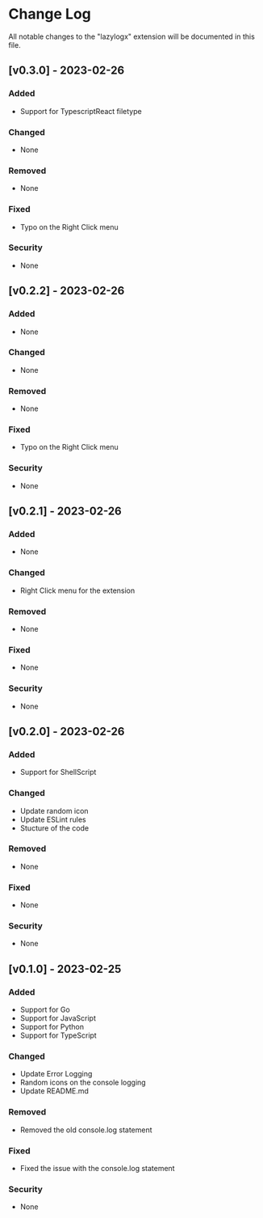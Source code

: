 # Change Log

All notable changes to the "lazylogx" extension will be documented in this file.

## [v0.3.0] - 2023-02-26

### Added

- Support for TypescriptReact filetype

### Changed

- None

### Removed

- None

### Fixed

- Typo on the Right Click menu

### Security

- None

## [v0.2.2] - 2023-02-26

### Added

- None

### Changed

- None

### Removed

- None

### Fixed

- Typo on the Right Click menu

### Security

- None

## [v0.2.1] - 2023-02-26

### Added

- None

### Changed

- Right Click menu for the extension

### Removed

- None

### Fixed

- None

### Security

- None

## [v0.2.0] - 2023-02-26

### Added

- Support for ShellScript

### Changed

- Update random icon
- Update ESLint rules
- Stucture of the code

### Removed

- None

### Fixed

- None

### Security

- None

## [v0.1.0] - 2023-02-25

### Added

- Support for Go
- Support for JavaScript
- Support for Python
- Support for TypeScript

### Changed

- Update Error Logging
- Random icons on the console logging
- Update README.md

### Removed

- Removed the old console.log statement

### Fixed

- Fixed the issue with the console.log statement

### Security

- None
